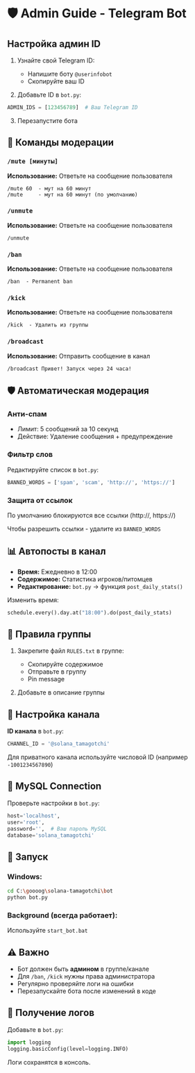 # 🛡️ Admin Guide - Telegram Bot

## Настройка админ ID

1. Узнайте свой Telegram ID:
   - Напишите боту `@userinfobot`
   - Скопируйте ваш ID

2. Добавьте ID в `bot.py`:
```python
ADMIN_IDS = [123456789]  # Ваш Telegram ID
```

3. Перезапустите бота

## 🔨 Команды модерации

### `/mute [минуты]`
**Использование:** Ответьте на сообщение пользователя
```
/mute 60  - мут на 60 минут
/mute     - мут на 60 минут (по умолчанию)
```

### `/unmute`
**Использование:** Ответьте на сообщение пользователя
```
/unmute
```

### `/ban`
**Использование:** Ответьте на сообщение пользователя
```
/ban  - Permanent ban
```

### `/kick`
**Использование:** Ответьте на сообщение пользователя
```
/kick  - Удалить из группы
```

### `/broadcast`
**Использование:** Отправить сообщение в канал
```
/broadcast Привет! Запуск через 24 часа!
```

## 🛡️ Автоматическая модерация

### Анти-спам
- Лимит: 5 сообщений за 10 секунд
- Действие: Удаление сообщения + предупреждение

### Фильтр слов
Редактируйте список в `bot.py`:
```python
BANNED_WORDS = ['spam', 'scam', 'http://', 'https://']
```

### Защита от ссылок
По умолчанию блокируются все ссылки (http://, https://)

Чтобы разрешить ссылки - удалите из `BANNED_WORDS`

## 📊 Автопосты в канал

- **Время:** Ежедневно в 12:00
- **Содержимое:** Статистика игроков/питомцев
- **Редактирование:** `bot.py` → функция `post_daily_stats()`

Изменить время:
```python
schedule.every().day.at("18:00").do(post_daily_stats)
```

## 📝 Правила группы

1. Закрепите файл `RULES.txt` в группе:
   - Скопируйте содержимое
   - Отправьте в группу
   - Pin message

2. Добавьте в описание группы

## 🔧 Настройка канала

**ID канала** в `bot.py`:
```python
CHANNEL_ID = '@solana_tamagotchi'
```

Для приватного канала используйте числовой ID (например `-1001234567890`)

## 💾 MySQL Connection

Проверьте настройки в `bot.py`:
```python
host='localhost',
user='root',
password='',  # Ваш пароль MySQL
database='solana_tamagotchi'
```

## 🚀 Запуск

### Windows:
```bash
cd C:\goooog\solana-tamagotchi\bot
python bot.py
```

### Background (всегда работает):
Используйте `start_bot.bat`

## ⚠️ Важно

- Бот должен быть **админом** в группе/канале
- Для `/ban`, `/kick` нужны права администратора
- Регулярно проверяйте логи на ошибки
- Перезапускайте бота после изменений в коде

## 📱 Получение логов

Добавьте в `bot.py`:
```python
import logging
logging.basicConfig(level=logging.INFO)
```

Логи сохранятся в консоль.








